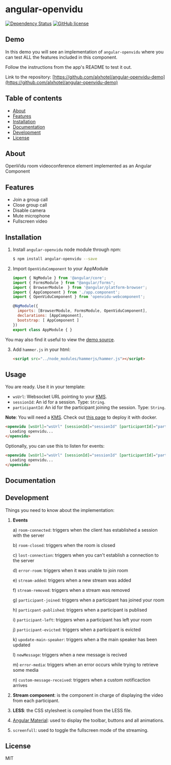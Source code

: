 # angular-openvidu
[![Dependency Status](https://david-dm.org/openvidu/angular-openvidu.svg)](https://david-dm.org/openvidu/angular-openvidu)
[![GitHub license](https://img.shields.io/badge/license-MIT-blue.svg)](https://raw.githubusercontent.com/openvidu/angular-openvidu/master/LICENSE)

## Demo

In this demo you will see an implementation of `angular-openvidu` where you can test ALL the features included in this component.

Follow the instructions from the app's README to test it out.

Link to the repository: [https://github.com/alxhotel/angular-openvidu-demo](https://github.com/alxhotel/angular-openvidu-demo)

## Table of contents

- [About](#about)
- [Features](#features)
- [Installation](#installation)
- [Documentation](#documentation)
- [Development](#development)
- [License](#licence)

## About

OpenVidu room videoconference element implemented as an Angular Component

## Features

  - Join a group call
  - Close group call
  - Disable camera
  - Mute microphone
  - Fullscreen video

## Installation

1. Install `angular-openvidu` node module through npm:

	```bash
	$ npm install angular-openvidu --save
	```

2. Import `OpenViduComponent` to your AppModule

	```js
	import { NgModule } from '@angular/core';
	import { FormsModule } from "@angular/forms";
	import { BrowserModule  } from '@angular/platform-browser';
	import { AppComponent } from './app.component';
	import { OpenViduComponent } from 'openvidu-webcomponent';

	@NgModule({
	  imports: [BrowserModule, FormsModule, OpenViduComponent],
	  declarations: [AppComponent],
	  bootstrap: [ AppComponent ]
	})
	export class AppModule { }
	```

You may also find it useful to view the [demo source](https://github.com/alxhotel/angular-openvidu-app/blob/master/src/app/app.component.ts).

3. Add `hammer.js` in your html:

	```html
	<script src="../node_modules/hammerjs/hammer.js"></script>
	```

## Usage

You are ready. Use it in your template:

- `wsUrl`: Websocket URL pointing to your [KMS](https://github.com/OpenVidu/openvidu/tree/master/openvidu-server).
- `sessionId`: An id for a session. Type: `String`.
- `participantId`: An id for the participant joining the session. Type: `String`.

**Note**: You will need a [KMS](https://github.com/OpenVidu/openvidu/tree/master/openvidu-server). Check out [this page](https://github.com/OpenVidu/openvidu-docker) to deploy it with docker.

```html
<openvidu [wsUrl]="wsUrl" [sessionId]="sessionId" [participantId]="participantId">
  Loading openvidu...
</openvidu>
```

Optionally, you can use this to listen for events:

```html
<openvidu [wsUrl]="wsUrl" [sessionId]="sessionId" [participantId]="participantId" (change)="onChange($event)">
  Loading openvidu...
</openvidu>
```

## Documentation


## Development

  Things you need to know about the  implementation:
  
  1. **Events**
  
      a) `room-connected`: triggers when the client has established a session with the server
      
      b) `room-closed`: triggers when the room is closed
      
      c) `lost-connection`: triggers when you can't establish a connection to the server
      
      d) `error-room`: triggers when it was unable to join room
      
      e) `stream-added`: triggers when a new stream was added
      
      f) `stream-removed`: triggers when a stream was removed
      
      g) `participant-joined`: triggers when a participant has joined your room
      
      h) `particpant-published`: triggers when a participant is publised
      
      i) `participant-left`: triggers when a participant has left your room
      
      j) `participant-evicted`: triggers when a participant is evicted
      
      k) `upodate-main-speaker`: triggers when a the main speaker has been updated
      
      l) `newMessage`: triggers when a new message is recived
      
      m) `error-media`: triggers when an error occurs while trying to retrieve some media
            
      n) `custom-message-received`: triggers when a custom notificaction arrives
      
      
  2. **Stream component**: is the component in charge of displaying the video from each participant.
  
  3. **LESS**: the CSS stylesheet is compiled from the LESS file.
  
  4. [Angular Material](https://github.com/angular/material2): used to display the toolbar, buttons and all animations.

  5. `screenfull`: used to toggle the fullscreen mode of the streaming.


## License

MIT
